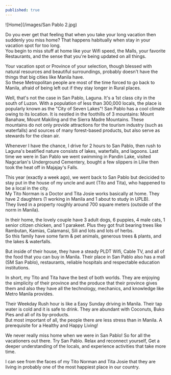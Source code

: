 ```yaml
---
published: true
---
```

![Home](/images/San Pablo 2.jpg)

Do you ever get that feeling that when you take your long vacation then suddenly you miss home? That happens habitually when stay in your vacation spot for too long.   
You begin to miss stuff at home like your Wifi speed, the Malls, your favorite Restaurants, and the sense that you're being updated on all things.

Your vacation spot or Province of your selection, though blessed with natural resources and beautiful surroundings, probably doesn't have the things that big cities like Manila have.   
So these Metropolitan people are most of the time forced to go back to Manila, afraid of being left out if they stay longer in Rural places.

Well, that's not the case in San Pablo, Laguna. It's a 1st class city in the south of Luzon. With a population of less than 300,000 locals, the place is popularly known as the "City of Seven Lakes"! San Pablo has a cool climate owing to its location. It is nestled in the foothills of 3 mountains: Mount Banahaw, Mount Makiling and the Sierra Madre Mountains. These mountains do not only provide attractions for the tourism industry (such as waterfalls) and sources of many forest-based products, but also serve as stewards for the clean air.

Whenever I have the chance, I drive for 2 hours to San Pablo, then rush to Laguna's beatified nature consists of lakes, waterfalls, and lagoons. Last time we were in San Pablo we went swimming in Pandin Lake, visited Nagcarlan's Underground Cementery, bought a few slippers in Liliw then took the heat off in Majajay's Falls.  

This year (exactly a week ago), we went back to San Pablo but decicided to stay put in the house of my uncle and aunt (Tito and Tita), who happened to be a local in the city.   
My Tito Norman is a Doctor and Tita Josie works basically at home. They have 2 daughters (1 working in Manila and 1 about to study in UPLB).   
They lived in a property roughly around 700 square meters (outside of the norm in Manila). 

In their home, the lovely couple have 3 adult dogs, 6 puppies, 4 male cats, 1 senior citizen chicken, and 1 parakeet. Plus they got fruit bearing trees like Rambutan, Kamias, Calamansi, Sili and lots and lots of herbs.   
So this family have some farm & pet animals, generous trees & plants, and the lakes & waterfalls.

But inside of their house, they have a steady PLDT Wifi, Cable TV, and all of the food that you can buy in Manila. Their place in San Pablo also has a mall (SM San Pablo), restaurants, reliable hospitals and respectable education institutions.

In short, my Tito and Tita have the best of both worlds. They are enjoying the simplicity of their province and the produce that their province gives them and also they have all the technology, mechanics, and knowledge like Metro Manila provides.

Their Weekday Rush hour is like a Easy Sunday driving in Manila. Their tap water is cold and it is safe to drink. They are abundant with Coconuts, Buko Pies and all of its by-products.   
But most important of all, the people there are less stress than in Manila. A prerequisite for a Healthy and Happy Living!

We never really miss home when we were in San Pablo! So for all the vacationers out there. Try San Pablo. Relax and reconnect yourself, Get a deeper understanding of the locals, and experience activities that take more time. 

I can see from the faces of my Tito Norman and Tita Josie that they are living in probably one of the most happiest place in our country.